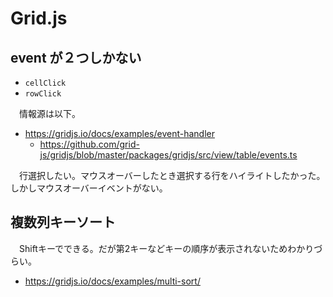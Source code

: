 # Grid.js

## event が２つしかない

* `cellClick`
* `rowClick`

　情報源は以下。

* https://gridjs.io/docs/examples/event-handler
    * https://github.com/grid-js/gridjs/blob/master/packages/gridjs/src/view/table/events.ts

　行選択したい。マウスオーバーしたとき選択する行をハイライトしたかった。しかしマウスオーバーイベントがない。

## 複数列キーソート

　Shiftキーでできる。だが第2キーなどキーの順序が表示されないためわかりづらい。

* https://gridjs.io/docs/examples/multi-sort/
